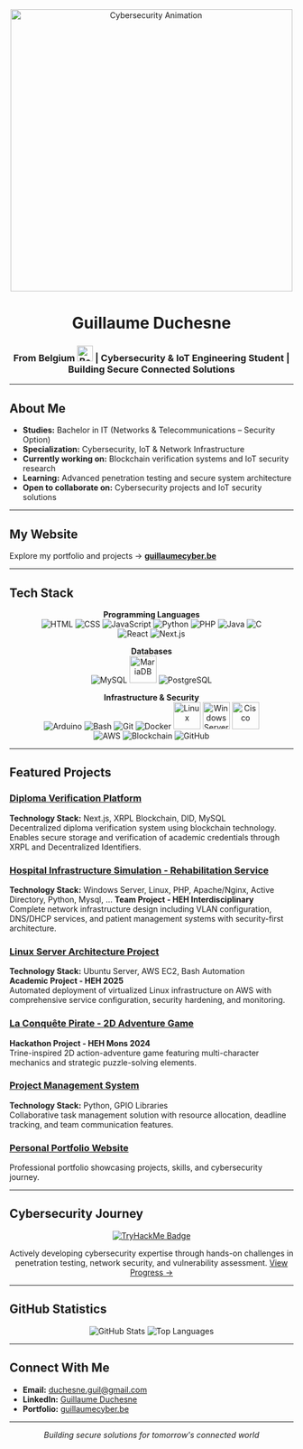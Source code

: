 <div align="center">
  <img src="https://media.giphy.com/media/zyFcsWHX2fdpyb5SBi/giphy.gif" alt="Cybersecurity Animation" width="500px" />
</div>

<h1 align="center">Guillaume Duchesne</h1>
<h3 align="center">
  From Belgium 
  <img src="https://upload.wikimedia.org/wikipedia/commons/thumb/5/5c/Flag-map_of_Belgium.svg/731px-Flag-map_of_Belgium.svg.png" alt="Belgium Flag" width="28px" /> | 
  Cybersecurity & IoT Engineering Student | Building Secure Connected Solutions
</h3>

---

## About Me
- **Studies:** Bachelor in IT (Networks & Telecommunications – Security Option)  
- **Specialization:** Cybersecurity, IoT & Network Infrastructure  
- **Currently working on:** Blockchain verification systems and IoT security research
- **Learning:** Advanced penetration testing and secure system architecture  
- **Open to collaborate on:** Cybersecurity projects and IoT security solutions  

---

## My Website
Explore my portfolio and projects → **[guillaumecyber.be](https://guillaumecyber.be)**

---

## Tech Stack
<div align="center">
  
**Programming Languages**  
<img src="https://img.icons8.com/color/48/html-5.png" alt="HTML" /> 
<img src="https://img.icons8.com/color/48/css3.png" alt="CSS" /> 
<img src="https://img.icons8.com/color/48/javascript.png" alt="JavaScript" /> 
<img src="https://img.icons8.com/color/48/python.png" alt="Python" /> 
<img src="https://img.icons8.com/color/48/php.png" alt="PHP" /> 
<img src="https://img.icons8.com/fluency/48/java-coffee-cup-logo.png" alt="Java" /> 
<img src="https://img.icons8.com/color/48/c-programming.png" alt="C" />  
<img src="https://img.icons8.com/color/48/react-native.png" alt="React" /> 
<img src="https://img.icons8.com/ios-filled/50/000000/nextjs.png" alt="Next.js" /> 

**Databases**  
<img src="https://img.icons8.com/color/48/mysql-logo.png" alt="MySQL" /> 
<img src="https://mariadb.com/wp-content/uploads/2019/11/mariadb-logo-vert_blue-transparent.png" alt="MariaDB" width="48"/>
<img src="https://img.icons8.com/color/48/postgreesql.png" alt="PostgreSQL" />

**Infrastructure & Security**  
<img src="https://img.icons8.com/color/48/arduino.png" alt="Arduino" /> 
<img src="https://img.icons8.com/color/48/bash.png" alt="Bash" /> 
<img src="https://img.icons8.com/color/48/git.png" alt="Git" /> 
<img src="https://img.icons8.com/color/48/docker.png" alt="Docker" /> 
<img src="https://www.vectorlogo.zone/logos/linux/linux-icon.svg" alt="Linux" width="48"/> 
<img src="https://www.vectorlogo.zone/logos/microsoft/microsoft-icon.svg" alt="Windows Server" width="48"/> 
<img src="https://www.vectorlogo.zone/logos/cisco/cisco-icon.svg" alt="Cisco" width="48"/>  
<img src="https://img.icons8.com/color/48/amazon-web-services.png" alt="AWS" /> 
<img src="https://img.icons8.com/color/48/blockchain-technology.png" alt="Blockchain" /> 
<img src="https://img.icons8.com/nolan/48/github.png" alt="GitHub" />  

</div>

---

## Featured Projects

### **[Diploma Verification Platform](https://github.com/guii-cyber/Diploma-Verification-Platform)**
**Technology Stack:** Next.js, XRPL Blockchain, DID, MySQL  
Decentralized diploma verification system using blockchain technology. Enables secure storage and verification of academic credentials through XRPL and Decentralized Identifiers.

### **[Hospital Infrastructure Simulation - Rehabilitation Service](https://github.com/guii-cyber/Projet_interdisciplinaire)**
**Technology Stack:** Windows Server, Linux, PHP, Apache/Nginx, Active Directory, Python, Mysql, ...
**Team Project - HEH Interdisciplinary**  
Complete network infrastructure design including VLAN configuration, DNS/DHCP services, and patient management systems with security-first architecture.

### **[Linux Server Architecture Project](https://github.com/guii-cyber/HEH-2025-ProjetLinux)**
**Technology Stack:** Ubuntu Server, AWS EC2, Bash Automation  
**Academic Project - HEH 2025**  
Automated deployment of virtualized Linux infrastructure on AWS with comprehensive service configuration, security hardening, and monitoring.

### **[La Conquête Pirate - 2D Adventure Game](https://github.com/guii-cyber/HEH-2025-Hackathon-LaConquetePirate)**
**Hackathon Project - HEH Mons 2024**  
Trine-inspired 2D action-adventure game featuring multi-character mechanics and strategic puzzle-solving elements.

### **[Project Management System](https://github.com/guii-cyber/GDP_gr3)**
**Technology Stack:** Python, GPIO Libraries  
Collaborative task management solution with resource allocation, deadline tracking, and team communication features.

### **[Personal Portfolio Website](https://guillaumecyber.be)**
Professional portfolio showcasing projects, skills, and cybersecurity journey.

---

## Cybersecurity Journey
<div align="center">
  <a href="https://tryhackme.com/p/guicyber" target="_blank">
    <img src="https://tryhackme-badges.s3.amazonaws.com/guicyber.png" alt="TryHackMe Badge" />
  </a>
  <p>
    Actively developing cybersecurity expertise through hands-on challenges in penetration testing, network security, and vulnerability assessment.  
    <a href="https://tryhackme.com/p/guicyber" target="_blank">View Progress →</a>
  </p>
</div>

---

## GitHub Statistics
<div align="center">
  <img src="https://github-readme-stats.vercel.app/api?username=guii-cyber&show_icons=true&theme=radical" alt="GitHub Stats" />
  <img src="https://github-readme-stats.vercel.app/api/top-langs/?username=guii-cyber&layout=compact&theme=radical" alt="Top Languages" />
</div>

---

## Connect With Me
- **Email:** [duchesne.guil@gmail.com](mailto:duchesne.guil@gmail.com)  
- **LinkedIn:** [Guillaume Duchesne](https://www.linkedin.com/in/guillaume-cyber/)  
- **Portfolio:** [guillaumecyber.be](https://guillaumecyber.be)

---

<div align="center">
  <i>Building secure solutions for tomorrow's connected world</i>
</div>
